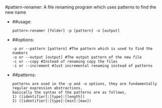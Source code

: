 #pattern-renamer: A file renaming program which uses patterns to find the new name

- ##usage:
	```
	pattern-renamer [folder] -p [pattern] -o [output]
	```

- ##options:
	```
	-p or --pattern [pattern] #The pattern which is used to find the numbers
	-o or --output [output] #The output pattern of the new file
	-c or --copy #Instead of renaming copy the files
	-i or --increment #Just incremental renaming instead of patterns
	```

- ##patterns:
	```
	patterns are used in the -p and -o options, they are fundamentally regular expression abstractions,
	basically the syntax of the patterns are as follows,
	1) ([identifier]:[type]:[length])
	2) ([identifier]:[type]:[min]:[max])
	
	```